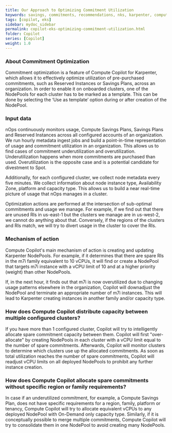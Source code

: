 ```yaml
---
title: Our Approach to Optimizing Commitment Utilization 
keywords: savings, commitments, recommendations, nks, karpenter, compute copilot
tags: [copilot, eks]
sidebar: mydoc_sidebar
permalink: copilot-eks-optimizing-commitment-utilization.html
folder: Copilot
series: [Copilot]
weight: 1.0
---
```


### About Commitment Optimization

Commitment optimization is a feature of Compute Copilot for Karpenter, which allows it to effectively optimize utilization of pre-purchased commitments, such as Reserved Instances or Savings Plans, across an organization. In order to enable it on onboarded clusters, one of the NodePools for each cluster has to be marked as a template. This can be done by selecting the ‘Use as template’ option during or after creation of the NodePool.

### Input data 

nOps continuously monitors usage, Compute Savings Plans, Savings Plans and Reserved Instances across all configured accounts of an organization. We run hourly metadata ingest jobs and build a point-in-time representation of usage and commitment utilization in an organization. This allows us to find cases of commitment underutilization and overutilization. Underutilization happens when more commitments are purchased than used. Overutilization is the opposite case and is a potential candidate for divestment to Spot.

Additionally, for each configured cluster, we collect node metadata every five minutes. We collect information about node instance type, Availability Zone, platform and capacity type. This allows us to build a near real-time picture of usage that nOps manages in a cluster.

Optimization actions are performed at the intersection of sub-optimal commitments and usage we manage. For example, if we find out that there are unused RIs in us-east-1 but the clusters we manage are in us-west-2, we cannot do anything about that. Conversely, if the regions of the clusters and RIs match, we will try to divert usage in the cluster to cover the RIs.

### Mechanism of action

Compute Copilot's main mechanism of action is creating and updating Karpenter NodePools. For example, if it determines that there are spare RIs in the m7i family equivalent to 10 vCPUs, it will find or create a NodePool that targets m7i instance with a vCPU limit of 10 and at a higher priority (weight) than other NodePools. 

If, in the next hour, it finds out that m7i is now overutilized due to changing usage patterns elsewhere in the organization, Copilot will downadjust the NodePool and terminate an appropriate number of m7i instances. This will lead to Karpenter creating instances in another family and/or capacity type. 

### How does Compute Copilot distribute capacity between multiple configured clusters?

If you have more than 1 configured cluster, Copilot will try to intelligently allocate spare commitment capacity between them. Copilot will first "over-allocate" by creating NodePools in each cluster with a vCPU limit equal to the number of spare commitments. Afterwards, Copilot will monitor clusters to determine which clusters use up the allocated commitments. As soon as total utilization reaches the number of spare commitments, Copilot will readjust vCPU limits on all deployed NodePools to prohibit any further instance creation. 


### How does Compute Copilot allocate spare commitments without specific region or family requirements?

In case if an underutilized commitment, for example, a Compute Savings Plan, does not have specific requirements for a region, family, platform or tenancy, Compute Copilot will try to allocate equivalent vCPUs to any deployed NodePool with On-Demand only capacity type. Similarly, if it is conceptually possible to merge multiple commitments, Compute Copilot will try to consolidate them in one NodePool to avoid creating many NodePools.

